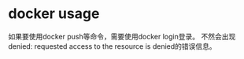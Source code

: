 # docker usage

如果要使用docker push等命令，需要使用docker login登录。
不然会出现denied: requested access to the resource is denied的错误信息。

